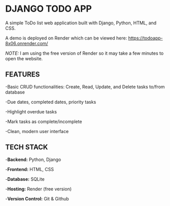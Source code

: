 # DJANGO TODO APP

A simple ToDo list web application built with Django, Python, HTML, and CSS.

A demo is deployed on Render which can be viewed here: https://todoapp-8x06.onrender.com/

*NOTE:* I am using the free version of Render so it may take a few minutes to open the website.

## FEATURES
-Basic CRUD functionalities: Create, Read, Update, and Delete tasks to/from database

-Due dates, completed dates, priority tasks

-Highlight overdue tasks

-Mark tasks as complete/incomplete

-Clean, modern user interface

## TECH STACK
-**Backend:** Python, Django

-**Frontend:** HTML, CSS

-**Database:** SQLite

-**Hosting:** Render (free version)

-**Version Control:** Git & Github
